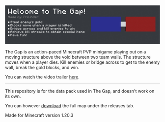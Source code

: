 ![thegap_lobby_banner1.jpg](readme_imgs/thegap_lobby_banner1.jpg)

The Gap is an action-paced Minecraft PVP minigame playing out on a moving structure above the void between two team walls. The structure moves when a player dies. Kill enemies or bridge across to get to the enemy wall, break the gold blocks, and win.

You can watch the video trailer [here](https://www.youtube.com/watch?v=opldnz5Xdrk).

---

This repository is for the data pack used in The Gap, and doesn't work on its own.

You can however [download](https://github.com/TriLinder/TheGap/releases/latest/download/TheGap.zip) the full map under the releases tab.



Made for Minecraft version 1.20.3
